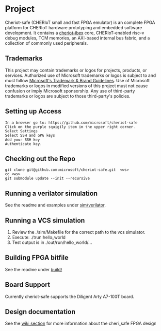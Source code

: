 # Project

Cheriot-safe (CHERIoT small and fast FPGA emulator)  is an complete FPGA platform for CHERIoT hardware prototyping and embedded software development. It contains a [cheriot-ibex](https://github.com/microsoft/cheriot-ibex) core, CHERIoT-enabled risc-v debug modules, TCM memories, an AXI-based internal bus fabric, and a collection of commonly used peripherals. 

## Trademarks

This project may contain trademarks or logos for projects, products, or services. Authorized use of Microsoft 
trademarks or logos is subject to and must follow 
[Microsoft's Trademark & Brand Guidelines](https://www.microsoft.com/en-us/legal/intellectualproperty/trademarks/usage/general).
Use of Microsoft trademarks or logos in modified versions of this project must not cause confusion or imply Microsoft sponsorship.
Any use of third-party trademarks or logos are subject to those third-party's policies.


## Setting up Access
```
In a browser go to: https://github.com/microsoft/cheriot-safe
Click on the purple squigily item in the upper right corner. 
Select Settings
Select SSH and GPG keys
Add your SSH key
Authenticate key.
```
## Checking out the Repo
```
git clone git@github.com:microsoft/cheriot-safe.git  <ws>
cd <ws>
git submodule update --init --recursive
```

## Running a verilator simulation
See the readme and examples under [sim/verilator](https://github.com/microsoft/cheriot-safe/tree/main/sim/verilator).

## Running a VCS simulation
1. Review the ./sim/Makefile for the correct path to the vcs simulator.
2. Execute: ./trun hello_world
3. Test output is in ./out/run/hello_world/...

## Building FPGA bitfile
See the readme under [build/](https://github.com/microsoft/cheriot-safe/tree/main/build)

## Board Support
Currently cheriot-safe supports the Diligent Arty A7-100T board. 

## Design documentation
See the [wiki section](https://github.com/microsoft/cheriot-safe/wiki) for more information about the cheri_safe FPGA design

